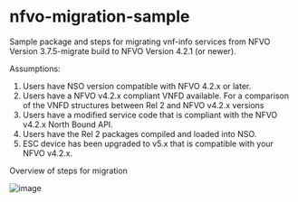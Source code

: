# nfvo-migration-sample
Sample package and steps for migrating vnf-info services from NFVO Version 3.7.5-migrate build to NFVO Version 4.2.1 (or newer). 

Assumptions:
1) Users have NSO version compatible with NFVO 4.2.x or later.
2) Users have a NFVO v4.2.x compliant VNFD available. For a comparison of the VNFD structures between Rel 2 and NFVO v4.2.x versions
3) Users have a modified service code that is compliant with the NFVO v4.2.x North Bound API.
4) Users have the Rel 2 packages compiled and loaded into NSO.
5) ESC device has been upgraded to v5.x that is compatible with your NFVO v4.2.x.


Overview of steps for migration

![image](https://wwwin-github.cisco.com/storage/user/89/files/3c07d400-a9a7-11ea-987d-c02def5927bf)
